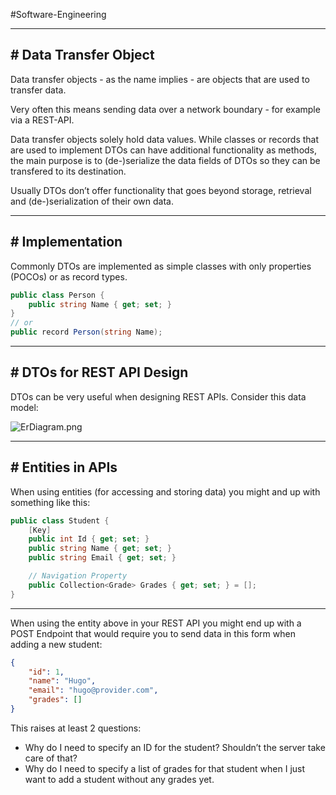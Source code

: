 #Software-Engineering 

---
## # Data Transfer Object

Data transfer objects - as the name implies - are objects that are used to transfer data.

Very often this means sending data over a network boundary - for example via a REST-API.

Data transfer objects solely hold data values. While classes or records that are used to implement DTOs can have additional functionality as methods, the main purpose is to (de-)serialize the data fields of DTOs so they can be transfered to its destination.

Usually DTOs don’t offer functionality that goes beyond storage, retrieval and (de-)serialization of their own data.

---
## # Implementation

Commonly DTOs are implemented as simple classes with only properties (POCOs) or as record types.

```csharp
public class Person {
	public string Name { get; set; }
}
// or
public record Person(string Name);
```

---
## # DTOs for REST API Design

DTOs can be very useful when designing REST APIs. Consider this data model:

![ErDiagram.png](https://deep-thought.norwin.at//tech-kb/web-development/assets/ErDiagram.png)

---
## # Entities in APIs

When using entities (for accessing and storing data) you might and up with something like this:

```csharp
public class Student {
	[Key]
	public int Id { get; set; }
	public string Name { get; set; }
	public string Email { get; set; }

	// Navigation Property
	public Collection<Grade> Grades { get; set; } = [];
}
```

---

When using the entity above in your REST API you might end up with a POST Endpoint that would require you to send data in this form when adding a new student:

```json
{
	"id": 1,
	"name": "Hugo",
	"email": "hugo@provider.com",
	"grades": []
}
```

This raises at least 2 questions:

- Why do I need to specify an ID for the student? Shouldn’t the server take care of that?
- Why do I need to specify a list of grades for that student when I just want to add a student without any grades yet.
